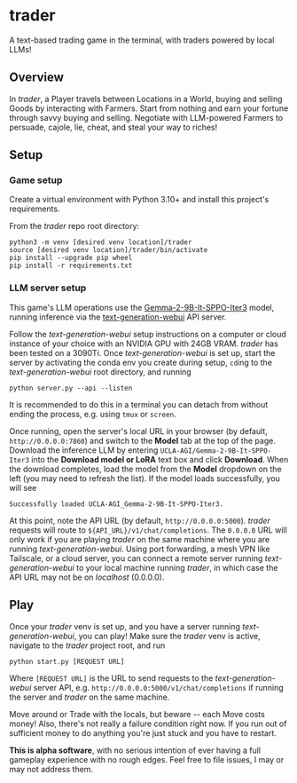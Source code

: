 # trader
A text-based trading game in the terminal, with traders powered by local LLMs!

## Overview

In _trader_, a Player travels between Locations in a World, buying and selling Goods by interacting with Farmers. Start from nothing and earn your fortune through savvy buying and selling. Negotiate with LLM-powered Farmers to persuade, cajole, lie, cheat, and steal your way to riches!

## Setup
### Game setup
Create a virtual environment with Python 3.10+ and install this project's requirements.

From the _trader_ repo root directory:
```
python3 -m venv [desired venv location]/trader
source [desired venv location]/trader/bin/activate
pip install --upgrade pip wheel
pip install -r requirements.txt
```

### LLM server setup

This game's LLM operations use the [Gemma-2-9B-It-SPPO-Iter3](https://huggingface.co/UCLA-AGI/Gemma-2-9B-It-SPPO-Iter3) model, running inference via the [text-generation-webui](https://github.com/oobabooga/text-generation-webui) API server.

Follow the _text-generation-webui_ setup instructions on a computer or cloud instance of your choice with an NVIDIA GPU with 24GB VRAM. _trader_ has been tested on a 3090Ti. Once _text-generation-webui_ is set up, start the server by activating the conda env you create during setup, `cd`ing to the _text-generation-webui_ root directory, and running
```
python server.py --api --listen
```
It is recommended to do this in a terminal you can detach from without ending the process, e.g. using `tmux` or `screen`.

Once running, open the server's local URL in your browser (by default, `http://0.0.0.0:7860`) and switch to the **Model** tab at the top of the page. Download the inference LLM by entering `UCLA-AGI/Gemma-2-9B-It-SPPO-Iter3` into the **Download model or LoRA** text box and click **Download**. When the download completes, load the model from the **Model** dropdown on the left (you may need to refresh the list). If the model loads successfully, you will see
```
Successfully loaded UCLA-AGI_Gemma-2-9B-It-SPPO-Iter3.
```
At this point, note the API URL (by default, `http://0.0.0.0:5000`). _trader_ requests will route to `${API_URL}/v1/chat/completions`. The `0.0.0.0` URL will only work if you are playing _trader_ on the same machine where you are running _text-generation-webui_. Using port forwarding, a mesh VPN like Tailscale, or a cloud server, you can connect a remote server running _text-generation-webui_ to your local machine running _trader_, in which case the API URL may not be on _localhost_ (0.0.0.0).

## Play

Once your _trader_ venv is set up, and you have a server running _text-generation-webui_, you can play! Make sure the _trader_ venv is active, navigate to the _trader_ project root, and run
```
python start.py [REQUEST URL]
```
Where `[REQUEST URL]` is the URL to send requests to the _text-generation-webui_ server API, e.g. `http://0.0.0.0:5000/v1/chat/completions` if running the server and _trader_ on the same machine.

Move around or Trade with the locals, but beware -- each Move costs money! Also, there's not really a failure condition right now. If you run out of sufficient money to do anything you're just stuck and you have to restart.

**This is alpha software**, with no serious intention of ever having a full gameplay experience with no rough edges. Feel free to file issues, I may or may not address them.

